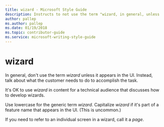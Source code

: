 ```yaml
---
title: wizard - Microsoft Style Guide
description: Instructs to not use the term "wizard, in general, unless it appears in the UI. Instead, talk about what the customer needs to do to accomplish the task.
author: pallep
ms.author: pallep
ms.date: 01/19/2018
ms.topic: contributor-guide
ms.service: microsoft-writing-style-guide
---
```


# wizard

In general, don't use the term *wizard* unless it appears in the UI. Instead, talk about what the customer needs to do to accomplish the task.

It's OK to use *wizard* in content for a technical audience that discusses how to develop wizards. 

Use lowercase for the generic term *wizard*. Capitalize *wizard* if it's part of a feature name that appears in the UI. (This is uncommon.)

If you need to refer to an individual screen in a wizard, call it a *page*.
